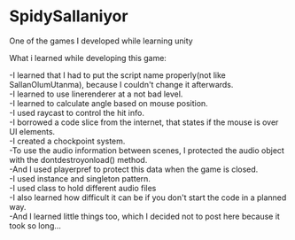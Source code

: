 # SpidySallaniyor<br/>
 One of the games I developed while learning unity<br/>

What i learned while developing this game:<br/>

-I learned that I had to put the script name properly(not like SallanOlumUtanma), because I couldn't change it afterwards.<br/>
-I learned to use linerenderer at a not bad level.<br/>
-I learned to calculate angle based on mouse position.<br/>
-I used raycast to control the hit info.<br/>
-I borrowed a code slice from the internet, that states if the mouse is over UI elements.<br/>
-I created a chockpoint system.<br/>
-To use the audio information between scenes, I protected the audio object with the dontdestroyonload() method.<br/>
-And I used playerpref to protect this data when the game is closed.<br/>
-I used instance and singleton pattern.<br/>
-I used class to hold different audio files<br/>
-I also learned how difficult it can be if you don't start the code in a planned way.<br/>
-And I learned little things too, which I decided not to post here because it took so long...<br/>